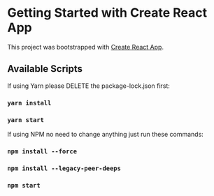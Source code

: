 # Getting Started with Create React App

This project was bootstrapped with [Create React App](https://github.com/facebook/create-react-app).

## Available Scripts

If using Yarn please DELETE the package-lock.json first:

### `yarn install`
### `yarn start`

If using NPM no need to change anything just run these commands:

### `npm install --force`
### `npm install --legacy-peer-deeps`
### `npm start`

